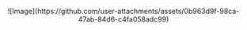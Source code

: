 <!-- skibidi -->
<p align = "center">
![Image](https://github.com/user-attachments/assets/0b963d9f-98ca-47ab-84d6-c4fa058adc99)
<!-- end -->
